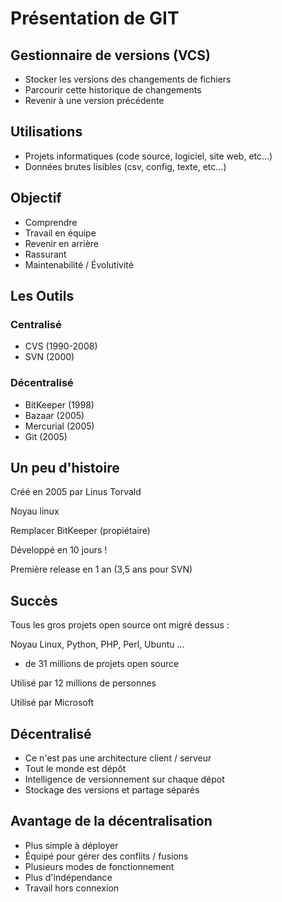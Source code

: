 # Présentation de GIT

## Gestionnaire de versions (VCS)

* Stocker les versions des changements de fichiers
* Parcourir cette historique de changements
* Revenir à une version précédente

## Utilisations

* Projets informatiques (code source, logiciel, site web, etc...)
* Données brutes lisibles (csv, config, texte, etc...)

## Objectif

* Comprendre
* Travail en équipe
* Revenir en arrière
* Rassurant
* Maintenabilité / Évolutivité

## Les Outils

### Centralisé

* CVS (1990-2008)
* SVN (2000)

### Décentralisé

* BitKeeper (1998)
* Bazaar (2005)
* Mercurial (2005)
* Git (2005)

## Un peu d'histoire

Créé en 2005 par Linus Torvald

Noyau linux

Remplacer BitKeeper (propiétaire)

Développé en 10 jours !

Première release en 1 an (3,5 ans pour SVN)

## Succès

Tous les gros projets open source ont migré dessus :

Noyau Linux, Python, PHP, Perl, Ubuntu ...

+ de 31 millions de projets open source

Utilisé par 12 millions de personnes

Utilisé par Microsoft

## Décentralisé

* Ce n'est pas une architecture client / serveur</li>
* Tout le monde est dépôt</li>
* Intelligence de versionnement sur chaque dépot</li>
* Stockage des versions et partage séparés</li>

## Avantage de la décentralisation

* Plus simple à déployer
* Équipé pour gérer des conflits / fusions
* Plusieurs modes de fonctionnement
* Plus d'indépendance
* Travail hors connexion
